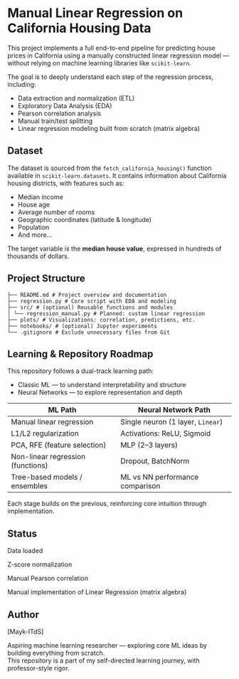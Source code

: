 # Manual Linear Regression on California Housing Data

This project implements a full end-to-end pipeline for predicting house prices in California using a manually constructed linear regression model — without relying on machine learning libraries like `scikit-learn`.

The goal is to deeply understand each step of the regression process, including:
- Data extraction and normalization (ETL)
- Exploratory Data Analysis (EDA)
- Pearson correlation analysis
- Manual train/test splitting
- Linear regression modeling built from scratch (matrix algebra)

## Dataset

The dataset is sourced from the `fetch_california_housing()` function available in `scikit-learn.datasets`. It contains information about California housing districts, with features such as:

- Median income
- House age
- Average number of rooms
- Geographic coordinates (latitude & longitude)
- Population
- And more...

The target variable is the **median house value**, expressed in hundreds of thousands of dollars.

## Project Structure 

```manual-linear-regression-california-housing/
├── README.md # Project overview and documentation
├── regression.py # Core script with EDA and modeling
├── src/ # (optional) Reusable functions and modules
│ └── regression_manual.py # Planned: custom linear regression
├── plots/ # Visualizations: correlation, predictions, etc.
├── notebooks/ # (optional) Jupyter experiments
└── .gitignore # Exclude unnecessary files from Git
```


## Learning & Repository Roadmap

This repository follows a dual-track learning path:

- Classic ML — to understand interpretability and structure
- Neural Networks — to explore representation and depth

| ML Path                           | Neural Network Path                        |
|-----------------------------------|--------------------------------------------|
| Manual linear regression          |  Single neuron (1 layer, `Linear`)         |
|  L1/L2 regularization             | Activations: ReLU, Sigmoid               |
| PCA, RFE (feature selection)      | MLP (2–3 layers)                         |
| Non-linear regression (functions) | Dropout, BatchNorm                       |
| Tree-based models / ensembles   | ML vs NN performance comparison           |

Each stage builds on the previous, reinforcing core intuition through implementation.

## Status

Data loaded  

Z-score normalization

Manual Pearson correlation  

Manual implementation of Linear Regression (matrix algebra)

## Author
[Mayk-ITdS]  

Aspiring machine learning researcher — exploring core ML ideas by building everything from scratch.  
This repository is a part of my self-directed learning journey, with professor-style rigor.

